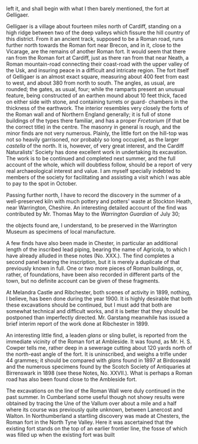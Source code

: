left it, and shall begin with what I then
barely mentioned, the fort at Gelligaer.

Gelligaer is a village about fourteen miles
north of Cardiff, standing on a high ridge
between two of the deep valleys which fissure
the hill country of this district. From it an
ancient track, supposed to be a Roman road,
runs further north towards the Roman fort
near Brecon, and in it, close to the Vicarage,
are the remains of another Roman fort. It
would seem that there ran from the Roman
fort at Cardiff, just as there ran from that
near Neath, a Roman mountain-road connecting
their coast-road with the upper valley
of the Usk, and insuring peace in a difficult
and intricate region. The fort itself of Gelligaer
is an almost exact square, measuring
about 400 feet from east to west, and about
380 from north to south. The angles, as
usual, are rounded; the gates, as usual, four;
while the ramparts present an unusual feature,
being constructed of an earthen mound
about 10 feet thick, faced on either side with
stone, and containing turrets or guard-
chambers in the thickness of the earthwork.
The interior resembles very closely the forts
of the Roman wall and of Northern England
generally; it is full of stone buildings of the
types there familiar, and has a proper
*Frcetorium* (if that be the correct title) in the
centre. The masonry in general is rough,
and the minor finds are not very numerous.
Plainly, the little fort on the hill-top was not
so heavily garrisoned, nor probably so long
occupied, as the larger *castella* of the north.
It is, however, of very great interest, and the
Cardiff Naturalists' Society has done excellent
work in undertaking its excavation.
The work is to be continued and completed
next summer, and the full account of the
whole, which will doubtless follow, should
be a report of very real archaeological interest
and value. I am myself specially indebted
to members of the society for facilitating and
assisting a visit which I was able to pay to
the spot in October.

Passing further north, I have to record
the discovery in the summer of a well-preserved
kiln with much pottery and potters'
waste at Stockton Heath, near Warrington,
Cheshire. An interesting detailed account
of the find was contributed by Mr. Thomas
May to the *Warrington Guardian* of July 30;

the objects found are, I understand, to be
preserved in the Warrington Museum as
specimens of local manufacture.

A few finds have also been made in
Chester, in particular an additional length
of the inscribed lead piping, bearing the
name of Agricola, to which I have already
alluded in these notes (No. XXX.). The
find completes a second panel bearing the
inscription, but it is merely a duplicate of
that previously known in full. One or two
more pieces of Roman buildings, or, rather,
of foundations, have been also recorded in
different parts of the town, but no definite
account can be given of these fragments.

At Melandra Castle and Ribchester, both
scenes of activity in 1899, nothing, I believe,
has been done during the year 1900. It is
highly desirable that both these excavations
should be continued, but I must add that
both are somewhat technical and difficult
works, and it is better that they should be
postponed than imperfectly directed. Mr.
Garstang meanwhile has issued a brief interim
report of the work done at Ribchester
in 1899.

An interesting little find, a leaden _glans_
or sling bullet, is reported from the immediate
vicinity of the Roman fort at Ambleside. It
was found, as Mr. H. S. Cowper tells me,
rather deep in a sewerage cutting about
120 yards north of the north-east angle of
the fort. It is uninscribed, and weighs a
trifle under 44 grammes; it should be compared
with *glans* found in 1897 at Birdoswald
and the numerous specimens found by
the Scotch Society of Antiquaries at Birrenswark
in 1898 (see these Notes, No. XXVII.).
What is perhaps a Roman road has also
been found close to the Ambleside fort.

The excavations on the line of the Roman
Wall were duly continued in the past summer.
In Cumberland some useful though not
showy results were obtained by tracing the
Une of the Vallum over about a mile and a
half where its course was previously quite
unknown, between Lanercost and Walton.
In Northumberland a startling discovery was
made at Chesters, the Roman fort in the
North Tyne Valley. Here it was ascertained
that the existing fort stands on the top of an
earlier frontier line, the fosse of which was
filled up when the existing fort was built
